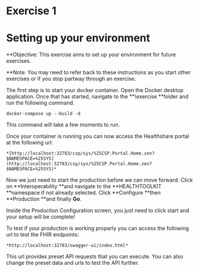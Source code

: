 # Exercise 1


# Setting up your environment

**Objective: This exercise aims to set up your environment for future exercises. 

**Note: You may need to refer back to these instructions as you start other exercises or if you stop partway through an exercise.  

The first step is to start your docker container. Open the Docker desktop application. Once that has started, navigate to the **\exercise **folder and run the following command.

	docker-compose up --build -d

This command will take a few moments to run.

Once your container is running you can now access the Healthshare portal at the following url:

	*[http://localhost:32783/csp/sys/%25CSP.Portal.Home.zen?$NAMESPACE=%25SYS](http://localhost:32783/csp/sys/%25CSP.Portal.Home.zen?$NAMESPACE=%25SYS)*

Now we just need to start the production before we can move forward. Click on **Interoperability **and navigate to the **HEALTHTOOLKIT **namespace if not already selected. Click **Configure **then **Production **and finally **Go**.

Inside the Production Configuration screen, you just need to click start and your setup will be complete!

To test if your production is working properly you can access the following url to test the FHIR endpoints:

	*http://localhost:32783/swagger-ui/index.html*

This url provides preset API requests that you can execute. You can also change the preset data and urls to test the API further.
